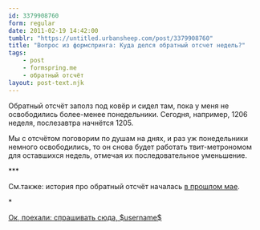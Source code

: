 ```yaml
---
id: 3379908760
form: regular
date: 2011-02-19 14:42:00
tumblr: "https://untitled.urbansheep.com/post/3379908760"
title: "Вопрос из формспринга: Куда делся обратный отсчет недель?"
tags:
    - post
    - formspring.me
    - обратный отсчёт
layout: post-text.njk
---
```


<p class="formspringmeAnswer">Обратный отсчёт заполз под ковёр и сидел там, пока у меня не освободились более-менее понедельники. Сегодня, например, 1206 неделя, послезавтра начнётся 1205.</p>

<p>Мы с отсчётом поговорим по душам на днях, и раз уж понедельники немного освободились, то он снова будет работать твит-метрономом для оставшихся недель, отмечая их последовательное уменьшение.</p>

<p>***</p>

<p>См.также: история про обратный отсчёт началась <a href="http://untitled.urbansheep.ru/post/635500006">в прошлом мае</a>.</p>

<p>*</p>

<p class="formspringmeFooter">
    <a href="http://www.formspring.me/urbansheep?utm_medium=social&amp;utm_source=tumblr&amp;utm_campaign=shareanswer">Ок, поехали: спрашивать сюда, $username$</a>
</p>

